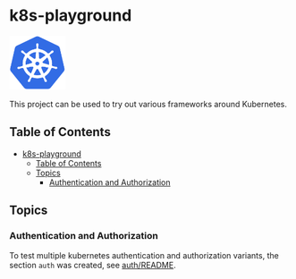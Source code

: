 # k8s-playground

<img src="assets/kubernetes.png" alt="kubernetes" width="100"/>

This project can be used to try out various frameworks around Kubernetes.

## Table of Contents

- [k8s-playground](#k8s-playground)
  - [Table of Contents](#table-of-contents)
  - [Topics](#topics)
    - [Authentication and Authorization](#authentication-and-authorization)

## Topics

### Authentication and Authorization

To test multiple kubernetes authentication and authorization variants, the section `auth` was created, see [auth/README](auth/README.md).
